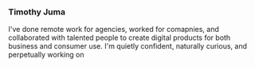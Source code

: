 ###  Timothy Juma
I've done remote work for agencies, worked for comapnies, and collaborated with talented people to create digital products for both business and consumer use. I'm quietly confident, naturally curious, and perpetually working on


